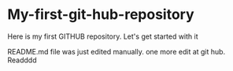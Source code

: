# My-first-git-hub-repository
Here is my first GITHUB repository. Let's get started with it

README.md file was just edited manually. one more edit at git hub.
Readddd
